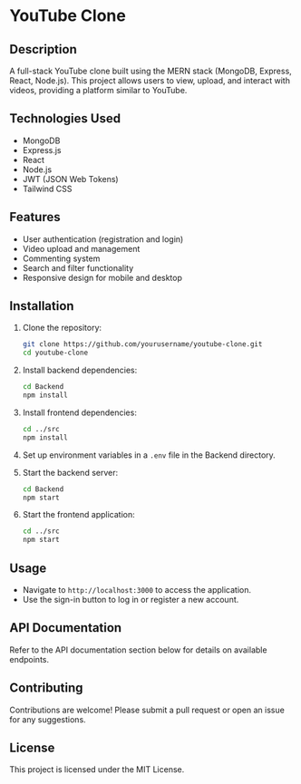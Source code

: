 # YouTube Clone

## Description
A full-stack YouTube clone built using the MERN stack (MongoDB, Express, React, Node.js). This project allows users to view, upload, and interact with videos, providing a platform similar to YouTube.

## Technologies Used
- MongoDB
- Express.js
- React
- Node.js
- JWT (JSON Web Tokens)
- Tailwind CSS

## Features
- User authentication (registration and login)
- Video upload and management
- Commenting system
- Search and filter functionality
- Responsive design for mobile and desktop

## Installation
1. Clone the repository:
   ```bash
   git clone https://github.com/yourusername/youtube-clone.git
   cd youtube-clone
   ```

2. Install backend dependencies:
   ```bash
   cd Backend
   npm install
   ```

3. Install frontend dependencies:
   ```bash
   cd ../src
   npm install
   ```

4. Set up environment variables in a `.env` file in the Backend directory.

5. Start the backend server:
   ```bash
   cd Backend
   npm start
   ```

6. Start the frontend application:
   ```bash
   cd ../src
   npm start
   ```

## Usage
- Navigate to `http://localhost:3000` to access the application.
- Use the sign-in button to log in or register a new account.

## API Documentation
Refer to the API documentation section below for details on available endpoints.

## Contributing
Contributions are welcome! Please submit a pull request or open an issue for any suggestions.

## License
This project is licensed under the MIT License.
